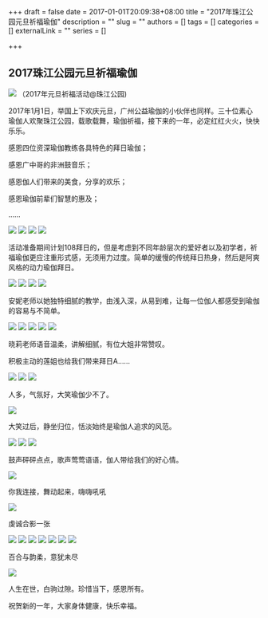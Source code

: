 +++
draft = false
date = 2017-01-01T20:09:38+08:00
title = "2017年珠江公园元旦祈福瑜伽"
description = ""
slug = ""
authors = []
tags = []
categories = []
externalLink = ""
series = []

+++

## **2017珠江公园元旦祈福瑜伽**

![](https://oss.coolmoe.com/wp-content/uploads202406062134058.webp)
（2017年元旦祈福活动@珠江公园)

2017年1月1日，举国上下欢庆元旦，广州公益瑜伽的小伙伴也同样。三十位素心瑜伽人欢聚珠江公园，载歌载舞，瑜伽祈福，接下来的一年，必定红红火火，快快乐乐。

感恩四位资深瑜伽教练各具特色的拜日瑜伽；

感恩广中哥的非洲鼓音乐；

感恩伽人们带来的美食，分享的欢乐；

感恩瑜伽前辈们智慧的惠及；

……

![](https://oss.coolmoe.com/wp-content/uploads202406062134059.webp)
![](https://oss.coolmoe.com/wp-content/uploads202406062134060.webp)
![](https://oss.coolmoe.com/wp-content/uploads202406062134061.webp)
![](https://oss.coolmoe.com/wp-content/uploads202406062134062.webp)

活动准备期间计划108拜日的，但是考虑到不同年龄层次的爱好者以及初学者，祈福瑜伽更应注重形式感，无须用力过度。简单的缓慢的传统拜日热身，然后是阿爽风格的动力瑜伽拜日。

![](https://oss.coolmoe.com/wp-content/uploads202406062134063.webp)
![](https://oss.coolmoe.com/wp-content/uploads202406062134064.webp)
![](https://oss.coolmoe.com/wp-content/uploads202406062134065.webp)
![](https://oss.coolmoe.com/wp-content/uploads202406062134066.webp)

安妮老师以她独特细腻的教学，由浅入深，从易到难，让每一位伽人都感受到瑜伽的容易与不简单。

![](https://raw.githubusercontent.com/lshcool/pic/master/202112142158365.webp)
![](https://oss.coolmoe.com/wp-content/uploads202406062134067.webp)
![](https://oss.coolmoe.com/wp-content/uploads202406062134068.webp)
![](https://oss.coolmoe.com/wp-content/uploads202406062134069.webp)
![](https://oss.coolmoe.com/wp-content/uploads202406062134070.webp)

晓莉老师语音温柔，讲解细腻，有位大姐非常赞叹。

积极主动的莲姐也给我们带来拜日A……

![](https://oss.coolmoe.com/wp-content/uploads202406062134071.webp)
![](https://oss.coolmoe.com/wp-content/uploads202406062134072.webp)
![](https://oss.coolmoe.com/wp-content/uploads202406062134073.webp)

人多，气氛好，大笑瑜伽少不了。

![](https://oss.coolmoe.com/wp-content/uploads202406062134074.webp)

大笑过后，静坐归位，恬淡始终是瑜伽人追求的风范。

![](https://oss.coolmoe.com/wp-content/uploads202406062134075.webp)
![](https://oss.coolmoe.com/wp-content/uploads202406062134076.webp)
![](https://oss.coolmoe.com/wp-content/uploads202406062134077.webp)

鼓声砰砰点点，歌声莺莺语语，伽人带给我们的好心情。

![](https://oss.coolmoe.com/wp-content/uploads202406062134078.webp)

你我连接，舞动起来，嗨嗨吼吼

![](https://oss.coolmoe.com/wp-content/uploads202406062134079.webp)

虔诚合影一张

![](https://oss.coolmoe.com/wp-content/uploads202406062134080.webp)
![](https://oss.coolmoe.com/wp-content/uploads202406062134081.webp)
![](https://oss.coolmoe.com/wp-content/uploads202406062134082.webp)
![](https://oss.coolmoe.com/wp-content/uploads202406062134083.webp)
![](https://oss.coolmoe.com/wp-content/uploads202406062134084.webp)
![](https://oss.coolmoe.com/wp-content/uploads202406062134085.webp)
![](https://oss.coolmoe.com/wp-content/uploads202406062134086.webp)

百合与韵柔，意犹未尽

![](https://oss.coolmoe.com/wp-content/uploads202406062134087.webp)

人生在世，白驹过隙。珍惜当下，感恩所有。

祝贺新的一年，大家身体健康，快乐幸福。

